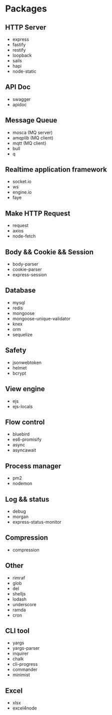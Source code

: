 # Packages

## HTTP Server 

- express
- fastify
- restify
- loopback
- sails
- hapi
- node-static

## API Doc

- swagger
- apidoc

## Message Queue 

- mosca (MQ server)
- amqplib (MQ client)
- mqtt (MQ client)
- bull
- q

## Realtime application framework

- socket.io
- ws
- engine.io
- faye

## Make HTTP Request

- request
- axios
- node-fetch 

## Body && Cookie && Session

- body-parser
- cookie-parser
- express-session

## Database

- mysql
- redis
- mongoose   
- mongoose-unique-validator
- knex
- orm
- sequelize

## Safety 

- jsonwebtoken
- helmet
- bcrypt

## View engine

- ejs
- ejs-locals

## Flow control

- bluebird
- es6-promisify
- async
- asyncawait

## Process manager

- pm2 
- nodemon

## Log && status

- debug
- morgan
- express-status-monitor

## Compression

- compression

## Other

- rimraf
- glob
- del
- shelljs
- lodash
- underscore
- ramda
- cron

## CLI tool

- yargs
- yargs-parser
- inquirer
- chalk
- cli-progress
- commander
- minimist

## Excel

- xlsx
- excel4node

